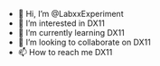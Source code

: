 - 👋 Hi, I’m @LabxxExperiment
- 👀 I’m interested in DX11
- 🌱 I’m currently learning DX11
- 💞️ I’m looking to collaborate on DX11
- 📫 How to reach me DX11

<!---
LabxxExperiment/LabxxExperiment is a ✨ special ✨ repository because its `README.md` (this file) appears on your GitHub profile.
You can click the Preview link to take a look at your changes.
--->
